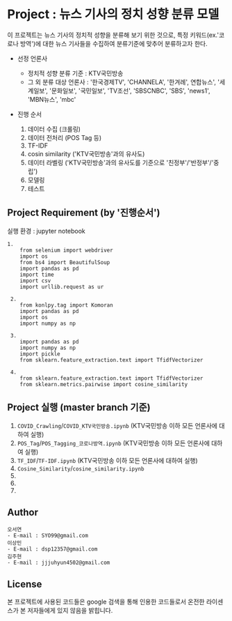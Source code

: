 # Project : 뉴스 기사의 정치 성향 분류 모델

이 프로젝트는 뉴스 기사의 정치적 성향을 분류해 보기 위한 것으로, 특정 키워드(ex.'코로나 방역')에 대한 뉴스 기사들을 수집하여 분류기준에 맞추어 분류하고자 한다. 

* 선정 언론사
    * 정치적 성향 분류 기준 : KTV국민방송 
    * 그 외 분류 대상 언론사 :  '한국경제TV', 'CHANNELA', '한겨례', 연합뉴스', '세계일보', '문화일보', '국민일보', 'TV조선', 'SBSCNBC', 'SBS', 'news1', 'MBN뉴스', 'mbc'

* 진행 순서
  1. 데이터 수집 (크롤링)
  2. 데이터 전처리 (POS Tag 등)
  3. TF-IDF
  4. cosin similarity ('KTV국민방송'과의 유사도)
  5. 데이터 라벨링 ('KTV국민방송'과의 유사도를 기준으로 '친정부'/'반정부'/'중립')
  6. 모델링
  7. 테스트


## Project Requirement (by '진행순서')
실행 환경 :  jupyter notebook

    1.  
        from selenium import webdriver
        import os
        from bs4 import BeautifulSoup
        import pandas as pd
        import time
        import csv
        import urllib.request as ur

     2.  
        from konlpy.tag import Komoran
        import pandas as pd
        import os
        import numpy as np

     3. 
        import pandas as pd
        import numpy as np
        import pickle
        from sklearn.feature_extraction.text import TfidfVectorizer

     4. 
        from sklearn.feature_extraction.text import TfidfVectorizer
        from sklearn.metrics.pairwise import cosine_similarity
   
## Project 실행 (master branch 기준)
  1. `COVID_Crawling`/`COVID_KTV국민방송.ipynb` (KTV국민방송 이하 모든 언론사에 대하여 실행)
  2. `POS_Tag`/`POS_Tagging_코로나방역.ipynb` (KTV국민방송 이하 모든 언론사에 대하여 실행)
  3. `TF_IDF`/`TF-IDF.ipynb` (KTV국민방송 이하 모든 언론사에 대하여 실행)
  4. `Cosine_Similarity`/`cosine_similarity.ipynb` 
  5. 
  6.
  7.

## Author
    오서연 
    - E-mail : SYO99@gmail.com
    이상민
    - E-mail : dsp12357@gmail.com
    김주현  
    - E-mail : jjjuhyun4502@gmail.com

## License
 본 프로젝트에 사용된 코드들은 google 검색을 통해 인용한 코드들로서 온전한 라이센스가 본 저자들에게 있지 않음을 밝힙니다.




